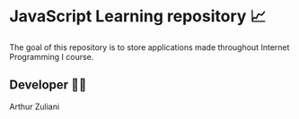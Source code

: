 # JavaScript Learning repository :chart_with_upwards_trend:

The goal of this repository is to store applications made throughout Internet Programming I course.

## Developer :technologist:

Arthur Zuliani
